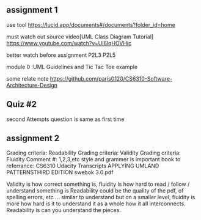 ## assignment 1

use tool https://lucid.app/documents#/documents?folder_id=home

must watch out source video[UML Class Diagram Tutorial] https://www.youtube.com/watch?v=UI6lqHOVHic

better watch before assignment P2L3 P2L5 

module 0 :UML Guidelines  and Tic Tac Toe example


some relate note 
https://github.com/paris0120/CS6310-Software-Architecture-Design

## Quiz #2
second Attempts question is same as first time


## assignment 2
Grading criteria: Readability 
Grading criteria: Validity
Grading criteria: Fluidity
Comment #: 1,2,3,etc
style and grammer is important
book to referrance:
CS6310 Udacity Transcripts
APPLYING UMLAND PATTERNSTHIRD EDITION
swebok 3.0.pdf

Validity is how correct something is, fluidity is how hard to read / follow / understand something is
Readability could be the quality of the pdf, of spelling errors, etc ... similar to understand but on a smaller level, 
fluidity is more how hard is it to understand it as a whole how it all interconnects. Readability is can you understand the pieces. 
